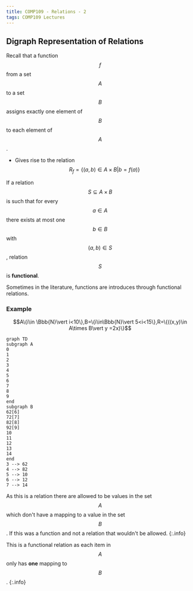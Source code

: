 ```yaml
---
title: COMP109 - Relations - 2
tags: COMP109 Lectures
---
```

## Digraph Representation of Relations

Recall that a function $$f$$ from a set $$A$$ to a set $$B$$ assigns exactly one element of $$B$$ to each element of $$A$$.

* Gives rise to the relation $$R_f=\{(a,b)\in A\times B \vert b =f(a)\}$$

If a relation $$S\subseteq A\times B$$ is such that for every $$a\in A$$ there exists at most one $$b\in B$$ with $$(a,b)\in S$$, relation $$S$$ is **functional**.

Sometimes in the literature, functions are introduces through functional relations.

### Example
$$A\{i\in \Bbb{N}\vert i<10\},B=\{i\in\Bbb{N}\vert 5<i<15\},R=\{((x,y)\in A\times B\vert y =2x)\}$$

```mermaid
graph TD
subgraph A
0
1
2
3
4
5
6
7
8
9
end
subgraph B
62[6]
72[7]
82[8]
92[9]
10
11
12
13
14
end
3 --> 62
4 --> 82
5 --> 10
6 --> 12
7 --> 14

```

As this is a relation there are allowed to be values in the set $$A$$ which don't have a mapping to a value in the set $$B$$. If this was a function and not a relation that wouldn't be allowed.
{:.info}

This is a functional relation as each item in  $$A$$ only has **one** mapping to $$B$$.
{:.info}
